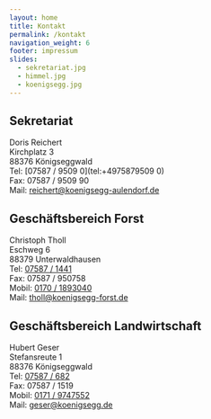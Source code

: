 ```yaml
---
layout: home
title: Kontakt
permalink: /kontakt
navigation_weight: 6
footer: impressum
slides:
  - sekretariat.jpg
  - himmel.jpg
  - koenigsegg.jpg
---
```

## Sekretariat

Doris Reichert  
Kirchplatz 3  
88376 Königseggwald  
Tel: [07587 / 9509 0](tel:+4975879509 0)  
Fax: 07587 / 9509 90  
Mail: [reichert@koenigsegg-aulendorf.de](mailto:reichert@koenigsegg-aulendorf.de)

## Geschäftsbereich Forst  

Christoph Tholl  
Eschweg 6  
88379 Unterwaldhausen  
Tel: [07587 / 1441](tel:+4975871441)  
Fax: 07587 / 950758  
Mobil: [0170 / 1893040](tel:+491701893040)  
Mail: [tholl@koenigsegg-forst.de](mailto:tholl@koenigsegg-forst.de)

## Geschäftsbereich Landwirtschaft  

Hubert Geser  
Stefansreute 1  
88376 Königseggwald  
Tel: [07587 / 682](tel:)  
Fax: 07587 / 1519  
Mobil: [0171 / 9747552](tel:+491719747552)  
Mail: [geser@koenigsegg.de](mailto:geser@koenigsegg.de)